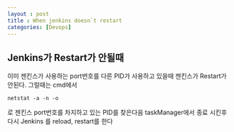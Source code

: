 ```yaml
---
layout : post
title : When jenkins doesn`t restart
categories: [Devops]
---
```


## Jenkins가 Restart가 안될때

이미 젠킨스가 사용하는 port번호를 다른 PID가 사용하고 있을때 젠킨스가 Restart가 안된다. 그럴때는 cmd에서

```
netstat -a -n -o
```

로 젠킨스 port번호를 차지하고 있는 PID를 찾은다음 taskManager에서 종료 시킨후 다시 Jenkins 를 reload, restart를 한다

